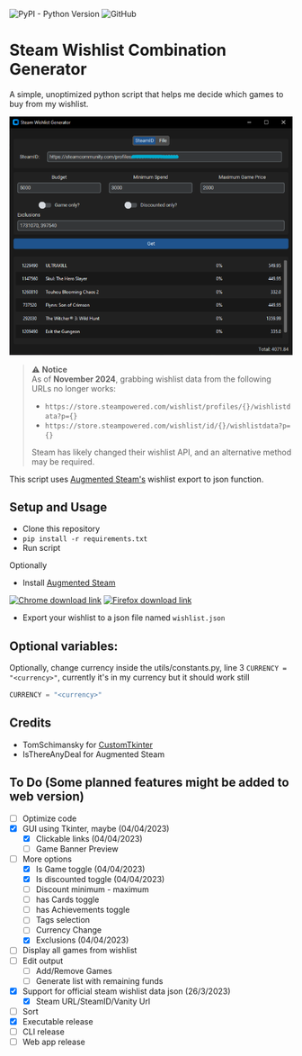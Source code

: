 ![PyPI - Python Version](https://img.shields.io/pypi/pyversions/py-cord?style=for-the-badge) ![GitHub](https://img.shields.io/github/license/nekooooooooo/salty-dream-bot?style=for-the-badge)

# Steam Wishlist Combination Generator

A simple, unoptimized python script that helps me decide which games to buy from my wishlist.

![](https://raw.githubusercontent.com/nekooooooooo/nekooooooooo.github.io/master/pics/preview_steam_wishlist_3.png)

> ⚠ **Notice**  
> As of **November 2024**, grabbing wishlist data from the following URLs no longer works:  
> - `https://store.steampowered.com/wishlist/profiles/{}/wishlistdata?p={}`  
> - `https://store.steampowered.com/wishlist/id/{}/wishlistdata?p={}`  
>
> Steam has likely changed their wishlist API, and an alternative method may be required.

This script uses [Augmented Steam's](https://github.com/IsThereAnyDeal/AugmentedSteam) wishlist export to json function.

## Setup and Usage
- Clone this repository
- `pip install -r requirements.txt`
- Run script

Optionally
- Install [Augmented Steam](https://augmentedsteam.com/)

[![Chrome download link](https://developer.chrome.com/static/docs/webstore/branding/image/tbyBjqi7Zu733AAKA5n4.png)](https://chrome.google.com/webstore/detail/augmented-steam/dnhpnfgdlenaccegplpojghhmaamnnfp) [![Firefox download link](https://extensionworkshop.com/assets/img/documentation/publish/get-the-addon-178x60px.dad84b42.png)](https://addons.mozilla.org/firefox/addon/augmented-steam/)
- Export your wishlist to a json file named `wishlist.json`

## Optional variables:

Optionally, change currency inside the utils/constants.py, line 3 `CURRENCY = "<currency>"`, currently it's in my currency but it should work still
```py
CURRENCY = "<currency>"
```

## Credits
- TomSchimansky for [CustomTkinter](https://github.com/TomSchimansky/CustomTkinter)
- IsThereAnyDeal for Augmented Steam

## To Do (Some planned features might be added to web version)
- [ ] Optimize code
- [x] GUI using Tkinter, maybe (04/04/2023)
    - [x] Clickable links (04/04/2023)
    - [ ] Game Banner Preview
- [ ] More options
    - [x] Is Game toggle (04/04/2023)
    - [x] Is discounted toggle (04/04/2023)
    - [ ] Discount minimum - maximum
    - [ ] has Cards toggle
    - [ ] has Achievements toggle
    - [ ] Tags selection
    - [ ] Currency Change
    - [x] Exclusions (04/04/2023)
- [ ] Display all games from wishlist
- [ ] Edit output
    - [ ] Add/Remove Games
    - [ ] Generate list with remaining funds
- [x] Support for official steam wishlist data json (26/3/2023)
    - [x] Steam URL/SteamID/Vanity Url
- [ ] Sort
- [x] Executable release
- [ ] CLI release
- [ ] Web app release
